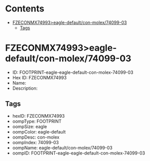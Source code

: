 



Contents
========

* [FZECONMX74993>eagle-default/con-molex/74099-03](#fzeconmx74993eagle-defaultcon-molex74099-03)
	* [Tags](#tags)

# FZECONMX74993>eagle-default/con-molex/74099-03

- ID: FOOTPRINT-eagle-eagle-default-con-molex-74099-03
- Hex ID: FZECONMX74993
- Name: 
- Description: 

## Tags

- hexID: FZECONMX74993
- oompType: FOOTPRINT
- oompSize: eagle
- oompColor: eagle-default
- oompDesc: con-molex
- oompIndex: 74099-03
- oompName: eagle-default/con-molex/74099-03
- oompID: FOOTPRINT-eagle-eagle-default-con-molex-74099-03
